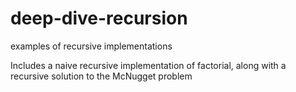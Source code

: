 # deep-dive-recursion
examples of recursive implementations

Includes a naive recursive implementation of factorial, along with a recursive solution to the McNugget problem

